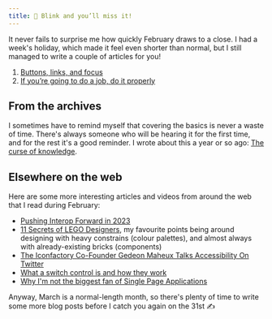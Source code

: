 ```yaml
---
title: 👀 Blink and you’ll miss it!
---
```


It never fails to surprise me how quickly February draws to a close. I had a week's holiday, which made it feel even shorter than normal, but I still managed to write a couple of articles for you!

1. [Buttons, links, and focus](https://www.tempertemper.net/blog/buttons-links-and-focus)
2. [If you’re going to do a job, do it properly](https://www.tempertemper.net/blog/if-youre-going-to-do-a-job-do-it-properly)


## From the archives

I sometimes have to remind myself that covering the basics is never a waste of time. There's always someone who will be hearing it for the first time, and for the rest it's a good reminder. I wrote about this a year or so ago: [The curse of knowledge](https://www.tempertemper.net/blog/the-curse-of-knowledge).


## Elsewhere on the web

Here are some more interesting articles and videos from around the web that I read during February:

- [Pushing Interop Forward in 2023](https://webkit.org/blog/13706/interop-2023/)
- [11 Secrets of LEGO Designers](https://www.mentalfloss.com/article/643993/lego-designers-job-secrets), my favourite points being around designing with heavy constrains (colour palettes), and almost always with already-existing bricks (components)
- [The Iconfactory Co-Founder Gedeon Maheux Talks Accessibility On Twitter](https://www.forbes.com/sites/stevenaquino/2023/01/25/the-iconfactory-co-founder-gedeon-maheux-talks-accessibility-on-twitter-the-blow-of-losing-twitterrific-in-new-interview/)
- [What a switch control is and how they work](https://youtu.be/V1yoOLhx_qA)
- [Why I'm not the biggest fan of Single Page Applications](https://www.matuzo.at/blog/2023/single-page-applications-criticism/)

Anyway, March is a normal-length month, so there's plenty of time to write some more blog posts before I catch you again on the 31st ✍️
